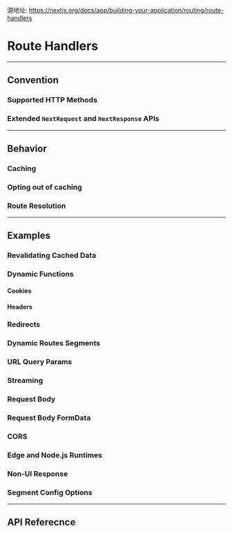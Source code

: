 源地址: https://nextjs.org/docs/app/building-your-application/routing/route-handlers

# Route Handlers

---

## Convention

### Supported HTTP Methods

### Extended `NextRequest` and `NextResponse` APIs

---

## Behavior

### Caching

### Opting out of caching

### Route Resolution

---

## Examples

### Revalidating Cached Data

### Dynamic Functions

#### Cookies

#### Headers

### Redirects

### Dynamic Routes Segments

### URL Query Params

### Streaming

### Request Body

### Request Body FormData

### CORS

### Edge and Node.js Runtimes

### Non-UI Response

### Segment Config Options

---

## API Referecnce
